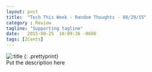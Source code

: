 ```yaml
---
layout: post
title:  "Tech This Week - Random Thoughts - 08/29/15"
category : Review
tagline: "Supporting tagline"
date:   2015-08-25  10:09:36 -0600
tags: [2Cents]
---
```

![:title](/images/2014_1227_DSCF0551.jpg)
{: .prettyprint}  
Put the description here  

